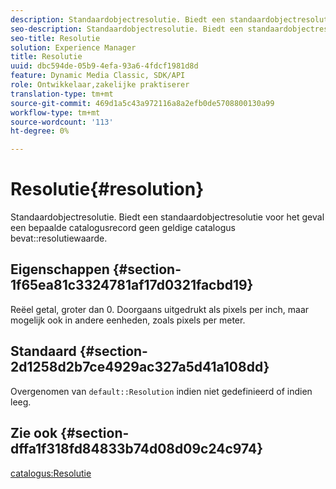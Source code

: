 ```yaml
---
description: Standaardobjectresolutie. Biedt een standaardobjectresolutie voor het geval een bepaalde catalogusrecord geen geldige waarde voor Resolutie van catalogus bevat.
seo-description: Standaardobjectresolutie. Biedt een standaardobjectresolutie voor het geval een bepaalde catalogusrecord geen geldige waarde voor Resolutie van catalogus bevat.
seo-title: Resolutie
solution: Experience Manager
title: Resolutie
uuid: dbc594de-05b9-4efa-93a6-4fdcf1981d8d
feature: Dynamic Media Classic, SDK/API
role: Ontwikkelaar,zakelijke praktiserer
translation-type: tm+mt
source-git-commit: 469d1a5c43a972116a8a2efb0de5708800130a99
workflow-type: tm+mt
source-wordcount: '113'
ht-degree: 0%

---
```



# Resolutie{#resolution}

Standaardobjectresolutie. Biedt een standaardobjectresolutie voor het geval een bepaalde catalogusrecord geen geldige catalogus bevat::resolutiewaarde.

## Eigenschappen {#section-1f65ea81c3324781af17d0321facbd19}

Reëel getal, groter dan 0. Doorgaans uitgedrukt als pixels per inch, maar mogelijk ook in andere eenheden, zoals pixels per meter.

## Standaard {#section-2d1258d2b7ce4929ac327a5d41a108dd}

Overgenomen van `default::Resolution` indien niet gedefinieerd of indien leeg.

## Zie ook {#section-dffa1f318fd84833b74d08d09c24c974}

[catalogus:Resolutie](../../../../../is-api/image-catalog/image-serving-api-ref/c-image-catalog-reference/c-image-svg-data-reference/c-image-data-reference/r-resolution-cat.md#reference-de489f5f36b64bd0831749546f8728e1)
